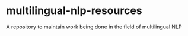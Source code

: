 # multilingual-nlp-resources
A repository to maintain work being done in the field of multilingual NLP
